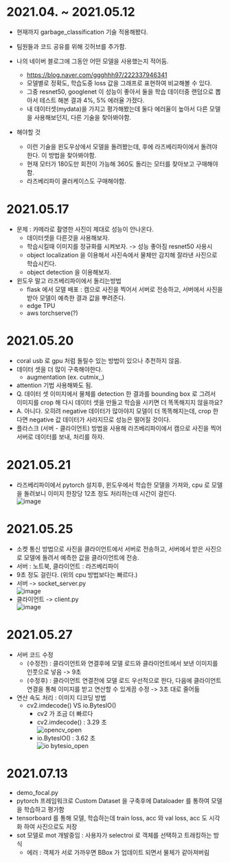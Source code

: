 # 2021.04. ~ 2021.05.12  
- 현재까지 garbage_classification 기술 적용해봤다.  
- 팀원들과 코드 공유를 위해 깃허브를 추가함.     
- 나의 네이버 블로그에 그동안 어떤 모델을 사용했는지 적어둠. 
  - https://blog.naver.com/ggghhh97/222337946341  
  - 모델별로 정확도, 학습도중 loss 값을 그래프로 표현하여 비교해볼 수 있다.  
  - 그중 resnet50, googlenet 이 성능이 좋아서 둘을 학습 데이터중 랜덤으로 뽑아서 테스트 해본 결과 4%, 5% 에러율 가졌다.  
  - 내 데이터셋(mydata)을 가지고 평가해봤는데 둘다 에러율이 높아서 다른 모델을 사용해보던지, 다른 기술을 찾아봐야함.  
  
- 해야할 것  
  - 이런 기술을 윈도우상에서 모델을 돌려봤는데, 후에 라즈베리파이에서 돌려야한다. 이 방법을 찾아봐야함.  
  - 현재 모터가 180도만 회전이 가능해 360도 돌리는 모터를 찾아보고 구매해야함.  
  - 라즈베리파이 쿨러케이스도 구매해야함.  


# 2021.05.17  
- 문제 : 카메라로 촬영한 사진이 제대로 성능이 안나온다.  
  - 데이터셋을 다른것을 사용해보자.  
  - 학습시킬때 이미지를 정규화를 시켜보자. -> 성능 좋아짐 resnet50 사용시
  - object localization 을 이용해서 사진속에서 물체만 감지해 잘라낸 사진으로 학습시킨다.  
  - object detection 을 이용해보자.  
- 윈도우 말고 라즈베리파이에서 돌리는방법
  -  flask 에서 모델 배포 : 캠으로 사진을 찍어서 서버로 전송하고, 서버에서 사진을 받아 모델이 예측한 결과 값을 뿌려준다.
  -  edge TPU 
  -  aws torchserve(?)

# 2021.05.20  
- coral usb 로 gpu 처럼 돌릴수 있는 방법이 있으나 추천하지 않음.  
- 데이터 셋을 더 많이 구축해야한다.  
  - augmentation (ex. cutmix,,)   
- attention 기법 사용해봐도 됨.  
- Q. 데이터 셋 이미지에서 물체를 detection 한 결과를 bounding box 로 그려서 이미지를 crop 해 다시 데이터 셋을 만들고 학습을 시키면 더 똑똑해지지 않을까요?  
- A. 아니다. 오히려 negative 데이터가 많아야지 모델이 더 똑똑해지는데, crop 한다면 negative 값 데이터가 사라지므로 성능은 떨어질 것이다.  
- 플라스크 (서버 - 클라이언트) 방법을 사용해 라즈베리파이에서 캠으로 사진을 찍어 서버로 데이터를 보내, 처리를 하자.  

# 2021.05.21  
- 라즈베리파이에서 pytorch 설치후, 윈도우에서 학습한 모델을 가져와, cpu 로 모델을 돌려보니 이미지 한장당 12초 정도 처리하는데 시간이 걸린다.  
  ![image](https://user-images.githubusercontent.com/66052461/119105686-89fed600-ba58-11eb-9868-cff6e5878f4e.png)  

# 2021.05.25 
- 소켓 통신 방법으로 사진을 클라이언트에서 서버로 전송하고, 서버에서 받은 사진으로 모델에 돌려서 예측한 값을 클라이언트에 전송.  
- 서버 : 노트북, 클라이언트 : 라즈베리파이  
- 9초 정도 걸린다. (위의 cpu 방법보다는 빠르다.)
- 서버 -> socket_server.py  
![image](https://user-images.githubusercontent.com/66052461/119500307-9cec1000-bda2-11eb-8f49-ebe946599da8.png)  
- 클라이언트 -> client.py  
![image](https://user-images.githubusercontent.com/66052461/119500437-c60ca080-bda2-11eb-95b0-4634a33bf180.png)

# 2021.05.27  
- 서버 코드 수정  
  - (수정전) : 클라이언트와 연결후에 모델 로드와 클라이언트에서 보낸 이미지를 인풋으로 넣음 -> 9초  
  - (수정후) : 클라이언트 연결전에 모델 로드 우선적으로 한다, 다음에 클라이언트 연결을 통해 이미지를 받고 연산할 수 있게끔 수정 -> 3초 대로 줄어듦  
- 연산 속도 처리 : 이미지 디코딩 방법  
  - cv2.imdecode() VS io.BytesIO()  
    - cv2 가 조금 더 빠르다  
    - cv2.imdecode() : 3.29 초  
    ![opencv_open](https://user-images.githubusercontent.com/66052461/119762923-8d2b1380-bee9-11eb-9d7e-c9eb817a37a0.PNG)  
    - io.BytesIO() : 3.62 초  
    ![io bytesio_open](https://user-images.githubusercontent.com/66052461/119762919-8b615000-bee9-11eb-8f7b-14c2db5ecc15.PNG)  
    
# 2021.07.13 
- demo_focal.py
- pytorch 프레임워크로 Custom Dataset 을 구축후에 Dataloader 를 통하여 모델을 학습하고 평가함
- tensorboard 를 통해 모델, 학습하는데 train loss, acc 와 val loss, acc 도 시각화 하여 사진으로도 저장
- sot 모델로 mot 개발중임 : 사용자가 selectroi 로 객체를 선택하고 트래킹하는 방식
  - 에러 : 객체가 서로 가까우면 BBox 가 업데이트 되면서 물체가 같아져버림
